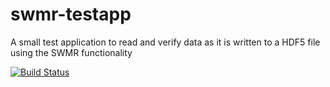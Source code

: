 swmr-testapp
============

A small test application to read and verify data as it is written to a HDF5 file using the SWMR functionality

[![Build Status](https://travis-ci.org/ulrikpedersen/swmr-testapp.svg?branch=subcommands)](https://travis-ci.org/ulrikpedersen/swmr-testapp)
